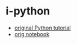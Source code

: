 # i-python

* [original Python tutorial](https://docs.python.org/3/tutorial/introduction.html)
* [orig notebook](https://gist.githubusercontent.com/kenjyco/69eeb503125035f21a9d/raw/learning-python3.ipynb)
